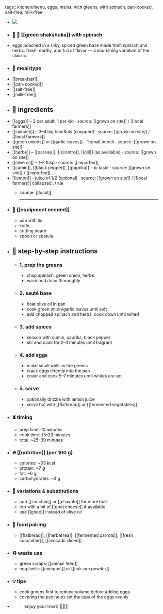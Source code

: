 tags:: kitchen/menu, eggs, mains, with greens, with spinach, pan-cooked, salt-free, milk-free

- ![](https://peach-geographical-bat-397.mypinata.cloud/ipfs/bafybeicq4khx74iul26xorem2rxmpl5jim7t3k3egpob3xev7md3zxzyyy)
- ### 🧾 🥬 [[green shakshuka]] with spinach
- eggs poached in a silky, spiced green base made from spinach and herbs. fresh, earthy, and full of flavor — a nourishing variation of the classic.
- ### 🍴 meal/type
- [[breakfast]]
- [[pan-cooked]]
- [[salt-free]]
- [[milk-free]]
- ## 🍃 ingredients
- [[eggs]] – 2 per adult, 1 per kid · source: [[grown on site]] / [[local farmers]]
- [[spinach]] – 3–4 big handfuls (chopped) · source: [[grown on site]] / [[local farmers]]
- [[green onions]] or [[garlic leaves]] – 1 small bunch · source: [[grown on site]]
- [[herbs]] – [[parsley]], [[cilantro]], [[dill]] (as available) · source: [[grown on site]]
- [[olive oil]] – 1–2 tbsp · source: [[imported]]
- [[cumin]], [[black pepper]], [[paprika]] – to taste · source:  [[grown on site]] / [[imported]]
- [[lemon]] – juice of 1/2 (optional) · source: [[grown on site]] / [[local farmers]]
  collapsed:: true
	- source: [[local]]
	  
	  ---
- ### 🔧 [[equipment needed]]
	- pan with lid
	- knife
	- cutting board
	- spoon or spatula
- ## 📝 step-by-step instructions
	- ### 1. prep the greens
		- chop spinach, green onion, herbs
		- wash and drain thoroughly
	- ### 2. sauté base
		- heat olive oil in pan
		- cook green onion/garlic leaves until soft
		- add chopped spinach and herbs, cook down until wilted
	- ### 3. add spices
		- season with cumin, paprika, black pepper
		- stir and cook for 2–3 minutes until fragrant
	- ### 4. add eggs
		- make small wells in the greens
		- crack eggs directly into the pan
		- cover and cook 5–7 minutes until whites are set
	- ### 5. serve
		- optionally drizzle with lemon juice
		- serve hot with [[flatbread]] or [[fermented vegetables]]
- ### ⏳ timing
	- prep time: 10 minutes
	- cook time: 15–20 minutes
	- total: ~25–30 minutes
- ### 🔥 [[nutrition]] (per 100 g)
	- calories: ~95 kcal
	- protein: ~7 g
	- fat: ~6 g
	- carbohydrates: ~3 g
- ### 🧪 variations & substitutions
	- add [[zucchini]] or [[chayote]] for more bulk
	- top with a bit of [[goat cheese]] if available
	- use [[ghee]] instead of olive oil
- ### 🧭 food pairing
	- [[flatbread]], [[herbal tea]], [[fermented carrots]], [[fresh cucumber]], [[avocado sliced]]
- ### ♻️ waste use
	- green scraps: [[animal feed]]
	- eggshells: [[compost]] or [[calcium powder]]
- ### 💡 tips
	- cook greens first to reduce volume before adding eggs
	- covering the pan helps set the tops of the eggs evenly
- > **enjoy your treat!** 🥬🍳🌿
